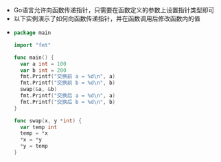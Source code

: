 - Go语言允许向函数传递指针，只需要在函数定义的参数上设置指针类型即可
- 以下实例演示了如何向函数传递指针，并在函数调用后修改函数内的值
- ```go
  package main
  
  import "fmt"
  
  func main() {
  	var a int = 100
  	var b int = 200
  	fmt.Printf("交换前 a = %d\n", a)
  	fmt.Printf("交换前 b = %d\n", b)
  	swap(&a, &b)
  	fmt.Printf("交换后 a = %d\n", a)
  	fmt.Printf("交换后 b = %d\n", b)
  }
  
  func swap(x, y *int) {
  	var temp int
  	temp = *x
  	*x = *y
  	*y = temp
  }
  ```